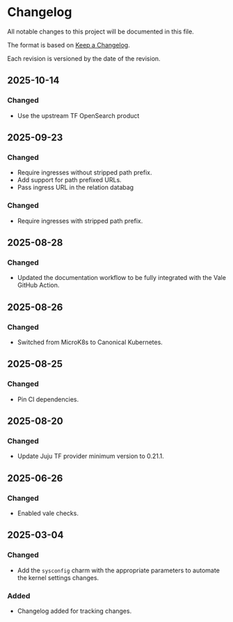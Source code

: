 # Changelog

All notable changes to this project will be documented in this file.

The format is based on [Keep a Changelog](https://keepachangelog.com/en/1.1.0/).

Each revision is versioned by the date of the revision.

## 2025-10-14

### Changed

- Use the upstream TF OpenSearch product

## 2025-09-23

### Changed

- Require ingresses without stripped path prefix.
- Add support for path prefixed URLs.
- Pass ingress URL in the relation databag

### Changed

- Require ingresses with stripped path prefix.

## 2025-08-28

### Changed

- Updated the documentation workflow to be fully integrated with the Vale GitHub Action.

## 2025-08-26

### Changed

- Switched from MicroK8s to Canonical Kubernetes.

## 2025-08-25

### Changed

- Pin CI dependencies.

## 2025-08-20

### Changed

- Update Juju TF provider minimum version to 0.21.1.

## 2025-06-26

### Changed

- Enabled vale checks.

## 2025-03-04

### Changed

- Add the `sysconfig` charm with the appropriate parameters to automate the kernel settings changes.

### Added

- Changelog added for tracking changes.
